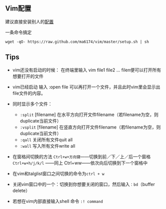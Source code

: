 Vim配置
---

建议直接安装别人的[配置](https://github.com/ma6174/vim)

一条命令搞定

```shell
wget -qO- https://raw.github.com/ma6174/vim/master/setup.sh | sh
```

Tips
---

* vim还没有启动的时候： 在终端里输入 vim file1 file2 ... filen便可以打开所有想要打开的文件 

* vim已经启动 输入 :open file 可以再打开一个文件，并且此时vim里会显示出file文件的内容。 

* 同时显示多个文件：  

  - `:split` [filename] 在水平方向打开文件filename（若filename为空，则duplicate当前文件）  
  - `:vsplit` [filename] 在竖直方向打开文件filename（若filename为空，则duplicate当前文件） 
  - `:qall` 关闭所有文件quit all  
  - `:wall` 写入所有文件write all  


* 在窗格间切换的方法 `Ctrl+w+方向键`——切换到前／下／上／后一个窗格   
  `Ctrl+w+h/j/k/l` ——同上 Ctrl+ww——依次向后切换到下一个窗格中

* 在vim和talglist窗口之间切换的命令为`ctrl + w`

*  关闭vim窗口中的一个：切换到你想要关闭的窗口，然后输入`：bd`（buffer delete）

* 若想在vim内部直接输入shell 命令 `:! command`

